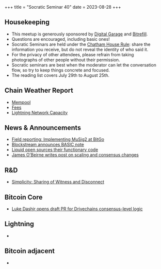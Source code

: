 +++
title = "Socratic Seminar 40"
date = 2023-08-28
+++

Housekeeping
------------

- This meetup is generously sponsored by [Digital Garage](https://dg717.com/) and [Bitrefill](https://bitrefill.com/).
- Questions are encouraged, including basic ones!
- Socratic Seminars are held under the [Chatham House Rule](https://www.chathamhouse.org/about-us/chatham-house-rule): share the information you receive, but do not reveal the identity of who said it.
- For the privacy of other attendees, please refrain from taking photographs of other people without their permission.
- Socratic seminars are best when the moderator can let the conversation flow, so try to keep things concrete and focused.
- The reading list covers July 29th to August 25th.

Chain Weather Report
--------------------

- [Mempool](https://www.bitcoin-mempool.info/#BTC,30d,weight)
- [Fees](https://transactionfee.info/charts/fees-package-feerates/)
- [Lightning Network Capacity](https://bitcoinvisuals.com/ln-capacity)

News & Announcements
--------------------

- [Field reporting: Implementing MuSig2 at BitGo](https://bitcoinops.org/en/newsletters/2023/08/16/)
- [Blockstream announces BASIC note](https://blog.blockstream.com/introducing-the-basic-note-a-bitcoin-denominated-investment-in-undervalued-mining-assets/)
- [Liquid open sources their functionary code](https://github.com/blockstream/liquid-functionary?ref=blog.liquid.net)
- [James O'Beirne writes post on scaling and consensus changes](https://delvingbitcoin.org/t/thoughts-on-scaling-and-consensus-changes-2023/32)

R&D
---

- [Simplicity: Sharing of Witness and Disconnect](https://blog.blockstream.com/simplicity-sharing-of-witness-and-disconnect/)

Bitcoin Core
------------

- [Luke Dashjr opens draft PR for Drivechains consensus-level logic](https://github.com/bitcoin/bitcoin/pull/28311)

Lightning
--------

- []()

Bitcoin adjacent
----------------

- []()

